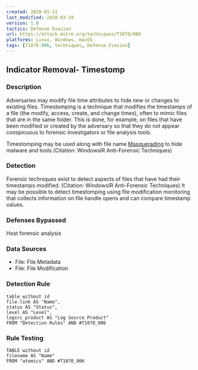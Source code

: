 ```yaml
---
created: 2020-01-31
last_modified: 2020-03-29
version: 1.0
tactics: Defense Evasion
url: https://attack.mitre.org/techniques/T1070/006
platforms: Linux, Windows, macOS
tags: [T1070_006, techniques, Defense_Evasion]
---
```


## Indicator Removal- Timestomp

### Description

Adversaries may modify file time attributes to hide new or changes to existing files. Timestomping is a technique that modifies the timestamps of a file (the modify, access, create, and change times), often to mimic files that are in the same folder. This is done, for example, on files that have been modified or created by the adversary so that they do not appear conspicuous to forensic investigators or file analysis tools.

Timestomping may be used along with file name [Masquerading](https://attack.mitre.org/techniques/T1036) to hide malware and tools.(Citation: WindowsIR Anti-Forensic Techniques)

### Detection

Forensic techniques exist to detect aspects of files that have had their timestamps modified. (Citation: WindowsIR Anti-Forensic Techniques) It may be possible to detect timestomping using file modification monitoring that collects information on file handle opens and can compare timestamp values.

### Defenses Bypassed

Host forensic analysis

### Data Sources

  - File: File Metadata
  -  File: File Modification
### Detection Rule

```dataview
table without id
file.link AS "Name",
status AS "Status",
level AS "Level",
logsrc_product AS "Log Source Product"
FROM "Detection Rules" AND #T1070_006
```

### Rule Testing

```dataview
TABLE without id
filename AS "Name"
FROM "atomics" AND #T1070_006
```
